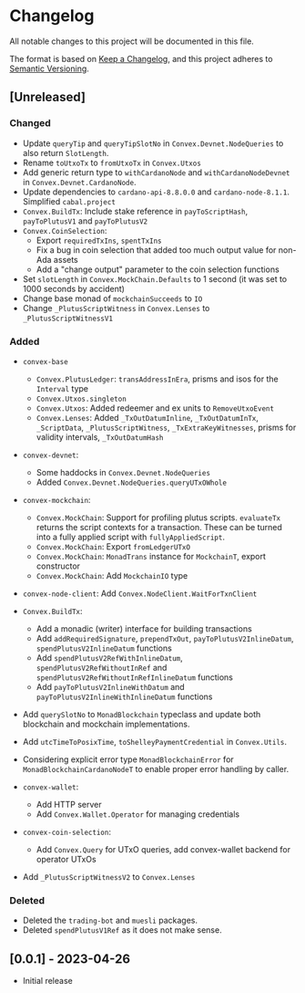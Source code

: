 # Changelog

All notable changes to this project will be documented in this file.

The format is based on [Keep a Changelog](https://keepachangelog.com/en/1.1.0/),
and this project adheres to [Semantic Versioning](https://semver.org/spec/v2.0.0.html).

## [Unreleased]

### Changed

* Update `queryTip` and `queryTipSlotNo` in `Convex.Devnet.NodeQueries` to also return `SlotLength`.
* Rename `toUtxoTx` to `fromUtxoTx` in `Convex.Utxos`
* Add generic return type to `withCardanoNode` and `withCardanoNodeDevnet` in `Convex.Devnet.CardanoNode`.
* Update dependencies to `cardano-api-8.8.0.0` and `cardano-node-8.1.1`. Simplified `cabal.project`
* `Convex.BuildTx`: Include stake reference in `payToScriptHash`, `payToPlutusV1` and `payToPlutusV2`
* `Convex.CoinSelection`:
  - Export `requiredTxIns`, `spentTxIns`
  - Fix a bug in coin selection that added too much output value for non-Ada assets
  - Add a "change output" parameter to the coin selection functions
* Set `slotLength` in `Convex.MockChain.Defaults` to 1 second (it was set to 1000 seconds by accident)
* Change base monad of `mockchainSucceeds` to `IO`
* Change `_PlutusScriptWitness` in `Convex.Lenses` to `_PlutusScriptWitnessV1`

### Added

* `convex-base`
  - `Convex.PlutusLedger`: `transAddressInEra`, prisms and isos for the `Interval` type
  - `Convex.Utxos.singleton`
  - `Convex.Utxos`: Added redeemer and ex units to `RemoveUtxoEvent`
  - `Convex.Lenses`: Added `_TxOutDatumInline`, `_TxOutDatumInTx`, `_ScriptData`, `_PlutusScriptWitness`, `_TxExtraKeyWitnesses`, prisms for validity intervals, `_TxOutDatumHash`
* `convex-devnet`:
  - Some haddocks in `Convex.Devnet.NodeQueries`
  - Added `Convex.Devnet.NodeQueries.queryUTxOWhole`
* `convex-mockchain`:
  - `Convex.MockChain`: Support for profiling plutus scripts. `evaluateTx` returns the script contexts for a transaction. These can be turned into a fully applied script with `fullyAppliedScript`.
  - `Convex.MockChain`: Export `fromLedgerUTxO`
  - `Convex.MockChain`: `MonadTrans` instance for `MockchainT`, export constructor
  - `Convex.MockChain`: Add `MockchainIO` type
* `convex-node-client`: Add `Convex.NodeClient.WaitForTxnClient`
* `Convex.BuildTx`:
  - Add a monadic (writer) interface for building transactions
  - Add `addRequiredSignature`, `prependTxOut`, `payToPlutusV2InlineDatum`, `spendPlutusV2InlineDatum` functions
  - Add `spendPlutusV2RefWithInlineDatum`, `spendPlutusV2RefWithoutInRef` and `spendPlutusV2RefWithoutInRefInlineDatum` functions
  - Add `payToPlutusV2InlineWithDatum` and `payToPlutusV2InlineWithInlineDatum` functions


* Add `querySlotNo` to `MonadBlockchain` typeclass and update both blockchain and mockchain implementations.
* Add `utcTimeToPosixTime`, `toShelleyPaymentCredential` in `Convex.Utils`.
* Considering explicit error type `MonadBlockchainError` for `MonadBlockchainCardanoNodeT` to enable proper error handling by caller.
* `convex-wallet`:
  - Add HTTP server
  - Add `Convex.Wallet.Operator` for managing credentials
* `convex-coin-selection`:
  - Add `Convex.Query` for UTxO queries, add convex-wallet backend for operator UTxOs
* Add `_PlutusScriptWitnessV2` to `Convex.Lenses`



### Deleted

* Deleted the `trading-bot` and `muesli` packages.
* Deleted `spendPlutusV1Ref` as it does not make sense.

## [0.0.1] - 2023-04-26

* Initial release
